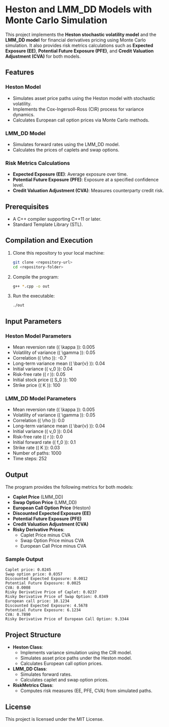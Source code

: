 
# Heston and LMM_DD Models with Monte Carlo Simulation

This project implements the **Heston stochastic volatility model** and the **LMM_DD model** for financial derivatives pricing using Monte Carlo simulation. It also provides risk metrics calculations such as **Expected Exposure (EE)**, **Potential Future Exposure (PFE)**, and **Credit Valuation Adjustment (CVA)** for both models.

## Features

### Heston Model
- Simulates asset price paths using the Heston model with stochastic volatility.
- Implements the Cox-Ingersoll-Ross (CIR) process for variance dynamics.
- Calculates European call option prices via Monte Carlo methods.
  
### LMM_DD Model
- Simulates forward rates using the LMM_DD model.
- Calculates the prices of caplets and swap options.

### Risk Metrics Calculations
- **Expected Exposure (EE)**: Average exposure over time.
- **Potential Future Exposure (PFE)**: Exposure at a specified confidence level.
- **Credit Valuation Adjustment (CVA)**: Measures counterparty credit risk.

## Prerequisites

- A C++ compiler supporting C++11 or later.
- Standard Template Library (STL).

## Compilation and Execution

1. Clone this repository to your local machine:
   ```bash
   git clone <repository-url>
   cd <repository-folder>
   ```
2. Compile the program:
   ```bash
   g++ *.cpp -o out
   ```
3. Run the executable:
   ```bash
   ./out
   ```

## Input Parameters

### Heston Model Parameters
- Mean reversion rate (\( \kappa \)): 0.005
- Volatility of variance (\( \gamma \)): 0.05
- Correlation (\( \rho \)): -0.7
- Long-term variance mean (\( \bar{v} \)): 0.04
- Initial variance (\( v_0 \)): 0.04
- Risk-free rate (\( r \)): 0.05
- Initial stock price (\( S_0 \)): 100
- Strike price (\( K \)): 100

### LMM_DD Model Parameters
- Mean reversion rate (\( \kappa \)): 0.005
- Volatility of variance (\( \gamma \)): 0.05
- Correlation (\( \rho \)): 0.0
- Long-term variance mean (\( \bar{v} \)): 0.04
- Initial variance (\( v_0 \)): 0.04
- Risk-free rate (\( r \)): 0.0
- Initial forward rate (\( f_0 \)): 0.1
- Strike rate (\( K \)): 0.03
- Number of paths: 1000
- Time steps: 252

## Output

The program provides the following metrics for both models:

- **Caplet Price** (LMM_DD)
- **Swap Option Price** (LMM_DD)
- **European Call Option Price** (Heston)
- **Discounted Expected Exposure (EE)**
- **Potential Future Exposure (PFE)**
- **Credit Valuation Adjustment (CVA)**
- **Risky Derivative Prices**:
  - Caplet Price minus CVA
  - Swap Option Price minus CVA
  - European Call Price minus CVA

### Sample Output
```
Caplet price: 0.0245
Swap option price: 0.0357
Discounted Expected Exposure: 0.0012
Potential Future Exposure: 0.0025
CVA: 0.0008
Risky Derivative Price of Caplet: 0.0237
Risky Derivative Price of Swap Option: 0.0349
European call price: 10.1234
Discounted Expected Exposure: 4.5678
Potential Future Exposure: 6.1234
CVA: 0.7890
Risky Derivative Price of European Call Option: 9.3344
```

## Project Structure

- **Heston Class**:
  - Implements variance simulation using the CIR model.
  - Simulates asset price paths under the Heston model.
  - Calculates European call option prices.
- **LMM_DD Class**:
  - Simulates forward rates.
  - Calculates caplet and swap option prices.
- **RiskMetrics Class**:
  - Computes risk measures (EE, PFE, CVA) from simulated paths.

## License

This project is licensed under the MIT License.
